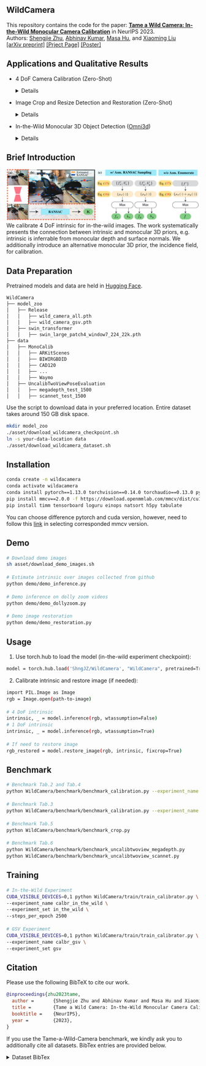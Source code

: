 ## WildCamera
This repository contains the code for the paper: **[Tame a Wild Camera: In-the-Wild Monocular Camera Calibration](https://arxiv.org/abs/2306.10988)** in NeurIPS 2023.
<br>
Authors: [Shengjie Zhu](https://shngjz.github.io/), [Abhinav Kumar](https://sites.google.com/view/abhinavkumar), [Masa Hu](https://scholar.google.com/citations?user=Xs-NkFMAAAAJ&hl=en), and [Xiaoming Liu](https://www.cse.msu.edu/~liuxm/index2.html)
<br>
[[arXiv preprint]](https://arxiv.org/abs/2306.10988)  [[Prject Page]](https://shngjz.github.io/WildCamera.github.io/) [[Poster]](https://drive.google.com/file/d/1y8v0jBd6MFtP8urHNBCzh0wsK43djIj0/view?usp=sharing)

## Applications and Qualitative Results
- 4 DoF Camera Calibration (Zero-Shot)
  <details>

  -  Camera Calibration:

    https://github.com/ShngJZ/WildCamera/assets/128062217/748cf660-aebd-4a86-8d94-2be28650853b

  -  DollyZoom-Demo1:
    
    https://github.com/ShngJZ/WildCamera/assets/128062217/15b18902-9c18-460d-8b5e-7d728cbd63c0


  -  DollyZoom-Demo2:

    https://github.com/ShngJZ/WildCamera/assets/128062217/5722039d-d0c0-49db-a7a1-c83c5e69f7fd

  -  DollyZoom-Demo3:
    
    https://github.com/ShngJZ/WildCamera/assets/128062217/ef352b58-3e30-4b00-add8-6db5ae1d5de0

- Image Crop and Resize Detection and Restoration (Zero-Shot)
  <details>

  https://github.com/ShngJZ/WildCamera/assets/128062217/c390588f-63e2-4611-b546-b86946f3caf9
  
- In-the-Wild Monocular 3D Object Detection ([Omni3d](https://github.com/facebookresearch/omni3d))
  <details>

  https://github.com/ShngJZ/WildCamera/assets/128062217/d776e3d0-11c3-48c2-9a1b-e5adc10408ba

## Brief Introduction
<img src="asset/framework.png" width="1000" >
We calibrate 4 DoF intrinsic for in-the-wild images.
The work systematically presents the connection between intrinsic and monocular 3D priors, e.g. intrinsic is inferrable from monocular depth and surface normals.
We additionally introduce an alternative monocular 3D prior, the incidence field, for calibration.

## Data Preparation
Pretrained models and data are held in [Hugging Face](https://huggingface.co/datasets/Shengjie/WildCamera/tree/main).
```
WildCamera
├── model_zoo
│   ├── Release
│   │   ├── wild_camera_all.pth
│   │   ├── wild_camera_gsv.pth
│   ├── swin_transformer
│   │   ├── swin_large_patch4_window7_224_22k.pth
├── data
│   ├── MonoCalib
│   │   ├── ARKitScenes
│   │   ├── BIWIRGBDID
│   │   ├── CAD120
│   │   ├── ...
│   │   ├── Waymo
│   ├── UncalibTwoViewPoseEvaluation
│   │   ├── megadepth_test_1500
│   │   ├── scannet_test_1500
```
Use the script to download data in your preferred location. 
Entire dataset takes around 150 GB disk space.
```bash
mkdir model_zoo
./asset/download_wildcamera_checkpoint.sh
ln -s your-data-location data
./asset/download_wildcamera_dataset.sh
```

## Installation
```bash
conda create -n wildacamera
conda activate wildacamera
conda install pytorch==1.13.0 torchvision==0.14.0 torchaudio==0.13.0 pytorch-cuda=11.6 -c pytorch -c nvidia
pip install mmcv==2.0.0 -f https://download.openmmlab.com/mmcv/dist/cu116/torch1.13/index.html
pip install timm tensorboard loguru einops natsort h5py tabulate
```
You can choose difference pytorch and cuda version, however, need to follow this [link](https://mmcv.readthedocs.io/en/latest/get_started/installation.html) in selecting corresponded mmcv version.



## Demo
``` bash
# Download demo images
sh asset/download_demo_images.sh

# Estimate intrinsic over images collected from github
python demo/demo_inference.py

# Demo inference on dolly zoom videos
python demo/demo_dollyzoom.py

# Demo image restoration
python demo/demo_restoration.py
```

## Usage
1. Use torch.hub to load the model (in-the-wild experiment checkpoint):
``` bash
model = torch.hub.load('ShngJZ/WildCamera', "WildCamera", pretrained=True)
```
2. Calibrate intrinsic and restore image (if needed):
``` bash
import PIL.Image as Image
rgb = Image.open(path-to-image)

# 4 DoF intrinsic
intrinsic, _ = model.inference(rgb, wtassumption=False)
# 1 DoF intrinsic
intrinsic, _ = model.inference(rgb, wtassumption=True)

# If need to restore image
rgb_restored = model.restore_image(rgb, intrinsic, fixcrop=True)
```

## Benchmark
``` bash
# Benchmark Tab.2 and Tab.4
python WildCamera/benchmark/benchmark_calibration.py --experiment_name in_the_wild

# Benchmark Tab.3
python WildCamera/benchmark/benchmark_calibration.py --experiment_name gsv

# Benchmark Tab.5
python WildCamera/benchmark/benchmark_crop.py

# Benchmark Tab.6
python WildCamera/benchmark/benchmark_uncalibtwoview_megadepth.py
python WildCamera/benchmark/benchmark_uncalibtwoview_scannet.py
```
## Training
``` bash
# In-the-Wild Experiment
CUDA_VISIBLE_DEVICES=0,1 python WildCamera/train/train_calibrator.py \
--experiment_name calbr_in_the_wild \
--experiment_set in_the_wild \
--steps_per_epoch 2500

# GSV Experiment
CUDA_VISIBLE_DEVICES=0,1 python WildCamera/train/train_calibrator.py \
--experiment_name calbr_gsv \
--experiment_set gsv
```

## Citation <a name="citing"></a>

Please use the following BibTeX to cite our work.

```BibTeX
@inproceedings{zhu2023tame,
  author =       {Shengjie Zhu and Abhinav Kumar and Masa Hu and Xiaoming Liu},
  title =        {Tame a Wild Camera: In-the-Wild Monocular Camera Calibration},
  booktitle =    {NeurIPS},
  year =         {2023},
}
```


If you use the Tame-a-Wild-Camera benchmark, we kindly ask you to additionally cite all datasets. BibTex entries are provided below.

<details><summary>Dataset BibTex</summary>

```BibTex
@inproceedings{
  dehghan2021arkitscenes,
  title={{ARK}itScenes - A Diverse Real-World Dataset for 3D Indoor Scene Understanding Using Mobile {RGB}-D Data},
  author={Gilad Baruch and Zhuoyuan Chen and Afshin Dehghan and Tal Dimry and Yuri Feigin and Peter Fu and Thomas Gebauer and Brandon Joffe and Daniel Kurz and Arik Schwartz and Elad Shulman},
  booktitle={Thirty-fifth Conference on Neural Information Processing Systems Datasets and Benchmarks Track (Round 1)},
  year={2021},
  url={https://openreview.net/forum?id=tjZjv_qh_CE}
}
```
```BibTex
@inproceedings{cordts2016cityscapes,
  title={The cityscapes dataset for semantic urban scene understanding},
  author={Cordts, Marius and Omran, Mohamed and Ramos, Sebastian and Rehfeld, Timo and Enzweiler, Markus and Benenson, Rodrigo and Franke, Uwe and Roth, Stefan and Schiele, Bernt},
  booktitle={Proceedings of the IEEE conference on computer vision and pattern recognition},
  pages={3213--3223},
  year={2016}
}
``` 
```BibTex
@inproceedings{geiger2012we,
  title={Are we ready for autonomous driving? the kitti vision benchmark suite},
  author={Geiger, Andreas and Lenz, Philip and Urtasun, Raquel},
  booktitle={2012 IEEE conference on computer vision and pattern recognition},
  pages={3354--3361},
  year={2012},
  organization={IEEE}
}
``` 
```BibTex
@inproceedings{li2018megadepth,
  title={Megadepth: Learning single-view depth prediction from internet photos},
  author={Li, Zhengqi and Snavely, Noah},
  booktitle={Proceedings of the IEEE conference on computer vision and pattern recognition},
  pages={2041--2050},
  year={2018}
}
``` 
```BibTex
@inproceedings{yu2023mvimgnet,
  title={Mvimgnet: A large-scale dataset of multi-view images},
  author={Yu, Xianggang and Xu, Mutian and Zhang, Yidan and Liu, Haolin and Ye, Chongjie and Wu, Yushuang and Yan, Zizheng and Zhu, Chenming and Xiong, Zhangyang and Liang, Tianyou and others},
  booktitle={Proceedings of the IEEE/CVF Conference on Computer Vision and Pattern Recognition},
  pages={9150--9161},
  year={2023}
}
``` 
```BibTex
@article{fuhrmann2014mve,
  title={Mve-a multi-view reconstruction environment.},
  author={Fuhrmann, Simon and Langguth, Fabian and Goesele, Michael},
  journal={GCH},
  volume={3},
  pages={4},
  year={2014}
}
``` 
```BibTex
@inproceedings{caesar2020nuscenes,
  title={nuscenes: A multimodal dataset for autonomous driving},
  author={Caesar, Holger and Bankiti, Varun and Lang, Alex H and Vora, Sourabh and Liong, Venice Erin and Xu, Qiang and Krishnan, Anush and Pan, Yu and Baldan, Giancarlo and Beijbom, Oscar},
  booktitle={Proceedings of the IEEE/CVF conference on computer vision and pattern recognition},
  pages={11621--11631},
  year={2020}
}
``` 
```BibTex
@inproceedings{Silberman:ECCV12,
  author    = {Nathan Silberman, Derek Hoiem, Pushmeet Kohli and Rob Fergus},
  title     = {Indoor Segmentation and Support Inference from RGBD Images},
  booktitle = {ECCV},
  year      = {2012}
}
``` 
```BibTex
@inproceedings{ahmadyan2021objectron,
  title={Objectron: A large scale dataset of object-centric videos in the wild with pose annotations},
  author={Ahmadyan, Adel and Zhang, Liangkai and Ablavatski, Artsiom and Wei, Jianing and Grundmann, Matthias},
  booktitle={Proceedings of the IEEE/CVF conference on computer vision and pattern recognition},
  pages={7822--7831},
  year={2021}
}
``` 
```BibTex
@inproceedings{sturm2012benchmark,
  title={A benchmark for the evaluation of RGB-D SLAM systems},
  author={Sturm, J{\"u}rgen and Engelhard, Nikolas and Endres, Felix and Burgard, Wolfram and Cremers, Daniel},
  booktitle={2012 IEEE/RSJ international conference on intelligent robots and systems},
  pages={573--580},
  year={2012},
  organization={IEEE}
}
``` 
```BibTex
@inproceedings{dai2017scannet,
  title={Scannet: Richly-annotated 3d reconstructions of indoor scenes},
  author={Dai, Angela and Chang, Angel X and Savva, Manolis and Halber, Maciej and Funkhouser, Thomas and Nie{\ss}ner, Matthias},
  booktitle={Proceedings of the IEEE conference on computer vision and pattern recognition},
  pages={5828--5839},
  year={2017}
}
``` 
```BibTex
@article{chang2015shapenet,
  title={Shapenet: An information-rich 3d model repository},
  author={Chang, Angel X and Funkhouser, Thomas and Guibas, Leonidas and Hanrahan, Pat and Huang, Qixing and Li, Zimo and Savarese, Silvio and Savva, Manolis and Song, Shuran and Su, Hao and others},
  journal={arXiv preprint arXiv:1512.03012},
  year={2015}
}
``` 
```BibTex
@inproceedings{xiao2013sun3d,
  title={Sun3d: A database of big spaces reconstructed using sfm and object labels},
  author={Xiao, Jianxiong and Owens, Andrew and Torralba, Antonio},
  booktitle={Proceedings of the IEEE international conference on computer vision},
  pages={1625--1632},
  year={2013}
}
``` 
```BibTex
@inproceedings{sun2020scalability,
  title={Scalability in perception for autonomous driving: Waymo open dataset},
  author={Sun, Pei and Kretzschmar, Henrik and Dotiwalla, Xerxes and Chouard, Aurelien and Patnaik, Vijaysai and Tsui, Paul and Guo, James and Zhou, Yin and Chai, Yuning and Caine, Benjamin and others},
  booktitle={Proceedings of the IEEE/CVF conference on computer vision and pattern recognition},
  pages={2446--2454},
  year={2020}
}
``` 
</details>














